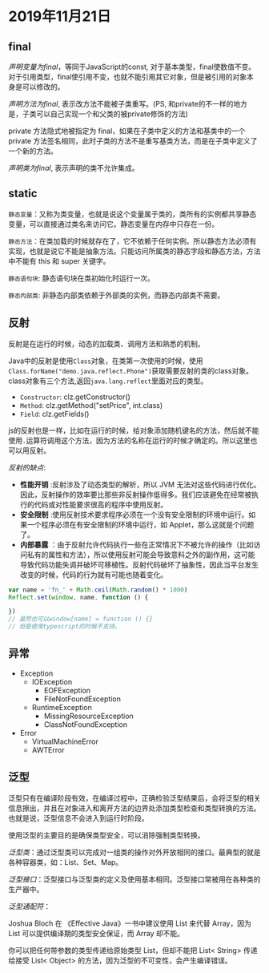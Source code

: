 # 2019年11月21日

## final

*声明变量为final*，等同于JavaScript的const, 对于基本类型，final使数值不变。对于引用类型，final使引用不变，也就不能引用其它对象，但是被引用的对象本身是可以修改的。

*声明方法为final*, 表示改方法不能被子类重写。(PS, 和private的不一样的地方是，子类可以自己实现一个和父类的被private修饰的方法)

private 方法隐式地被指定为 final，如果在子类中定义的方法和基类中的一个 private 方法签名相同，此时子类的方法不是重写基类方法，而是在子类中定义了一个新的方法。

*声明类为final*, 表示声明的类不允许集成。

## static

`静态变量`：又称为类变量，也就是说这个变量属于类的，类所有的实例都共享静态变量，可以直接通过类名来访问它。静态变量在内存中只存在一份。

`静态方法`：在类加载的时候就存在了，它不依赖于任何实例。所以静态方法必须有实现，也就是说它不能是抽象方法。只能访问所属类的静态字段和静态方法，方法中不能有 this 和 super 关键字。

`静态语句块`: 静态语句块在类初始化时运行一次。

`静态内部类`: 非静态内部类依赖于外部类的实例，而静态内部类不需要。

## 反射

反射是在运行的时候，动态的加载类、调用方法和熟悉的机制。

Java中的反射是使用`Class`对象，在类第一次使用的时候，使用`Class.forName("demo.java.reflect.Phone")`获取需要反射的类的class对象。class对象有三个方法,返回`java.lang.reflect`里面对应的类型。

- `Constructor`: clz.getConstructor()
- `Method`: clz.getMethod("setPrice", int.class)
- `Field`: clz.getFields()

js的反射也是一样，比如在运行的时候，给对象添加随机键名的方法，然后就不能使用`.`运算符调用这个方法，因为方法的名称在运行的时候才确定的。所以这里也可以用反射。

*反射的缺点*:

- **性能开销** :反射涉及了动态类型的解析，所以 JVM 无法对这些代码进行优化。因此，反射操作的效率要比那些非反射操作低得多。我们应该避免在经常被执行的代码或对性能要求很高的程序中使用反射。
- **安全限制** :使用反射技术要求程序必须在一个没有安全限制的环境中运行。如果一个程序必须在有安全限制的环境中运行，如 Applet，那么这就是个问题了。
- **内部暴露** ：由于反射允许代码执行一些在正常情况下不被允许的操作（比如访问私有的属性和方法），所以使用反射可能会导致意料之外的副作用，这可能导致代码功能失调并破坏可移植性。反射代码破坏了抽象性，因此当平台发生改变的时候，代码的行为就有可能也随着变化。

```js
var name = 'fn_' + Math.ceil(Math.random() * 1000)
Reflect.set(window, name, function () {

})
// 虽然也可以window[name] = function () {}
// 但是使用typescript的时候不支持。

```

## 异常

- Exception
  - IOException
    - EOFException
    - FileNotFoundException
  - RuntimeException
    - MissingResourceException
    - ClassNotFoundException
- Error
  - VirtualMachineError
  - AWTError

## 泛型

泛型只有在编译阶段有效，在编译过程中，正确检验泛型结果后，会将泛型的相关信息擦出，并且在对象进入和离开方法的边界处添加类型检查和类型转换的方法。也就是说，泛型信息不会进入到运行时阶段。

使用泛型的主要目的是确保类型安全，可以消除强制类型转换。

*泛型类*：通过泛型类可以完成对一组类的操作对外开放相同的接口。最典型的就是各种容器类，如：List、Set、Map。

*泛型接口*：泛型接口与泛型类的定义及使用基本相同。泛型接口常被用在各种类的生产器中。

*泛型通配符*：

Joshua Bloch 在 《Effective Java》一书中建议使用 List 来代替 Array，因为 List 可以提供编译期的类型安全保证，而 Array 却不能。

你可以把任何带参数的类型传递给原始类型 List，但却不能把 List< String> 传递给接受 List< Object> 的方法，因为泛型的不可变性，会产生编译错误。
